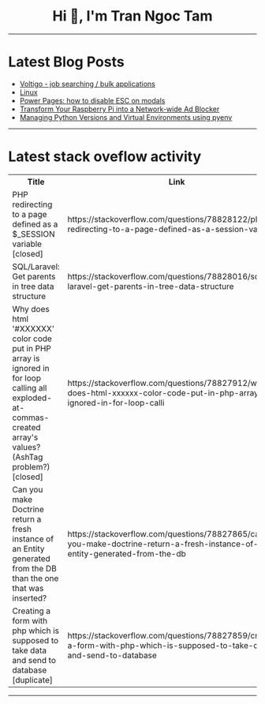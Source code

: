 <h1 align="center">Hi 👋, I'm Tran Ngoc Tam</h1>

---

# Latest Blog Posts 
<!-- BLOG-POST-LIST:START -->
- [Voltigo - job searching / bulk applications](https://dev.to/volmarg/voltigo-job-searching-bulk-applications-1h13)
- [Linux](https://dev.to/chiragkumardev/linux-g27)
- [Power Pages: how to disable ESC on modals](https://dev.to/andrewelans/power-pages-how-to-disable-esc-on-modals-d4a)
- [Transform Your Raspberry Pi into a Network-wide Ad Blocker](https://dev.to/mozes721/transform-your-raspberry-pi-into-a-network-wide-ad-blocker-pm5)
- [Managing Python Versions and Virtual Environments using pyenv](https://dev.to/hisk/managing-python-versions-and-virtual-environments-using-pyenv-3i41)
<!-- BLOG-POST-LIST:END -->

---

# Latest stack oveflow activity
<table>
  <tr><th>Title</th><th>Link</th></tr>
  <!-- STACKOVERFLOW:START --><tr><td>PHP redirecting to a page defined as a $_SESSION variable [closed]</td><td>https://stackoverflow.com/questions/78828122/php-redirecting-to-a-page-defined-as-a-session-variable</td></tr><tr><td>SQL/Laravel: Get parents in tree data structure</td><td>https://stackoverflow.com/questions/78828016/sql-laravel-get-parents-in-tree-data-structure</td></tr><tr><td>Why does html &#39;#XXXXXX&#39; color code put in PHP array is ignored in for loop calling all exploded-at-commas-created array&#39;s values? &lpar;AshTag problem?&rpar; [closed]</td><td>https://stackoverflow.com/questions/78827912/why-does-html-xxxxxx-color-code-put-in-php-array-is-ignored-in-for-loop-calli</td></tr><tr><td>Can you make Doctrine return a fresh instance of an Entity generated from the DB than the one that was inserted?</td><td>https://stackoverflow.com/questions/78827865/can-you-make-doctrine-return-a-fresh-instance-of-an-entity-generated-from-the-db</td></tr><tr><td>Creating a form with php which is supposed to take data and send to database [duplicate]</td><td>https://stackoverflow.com/questions/78827859/creating-a-form-with-php-which-is-supposed-to-take-data-and-send-to-database</td></tr><!-- STACKOVERFLOW:END -->
</table>

---


